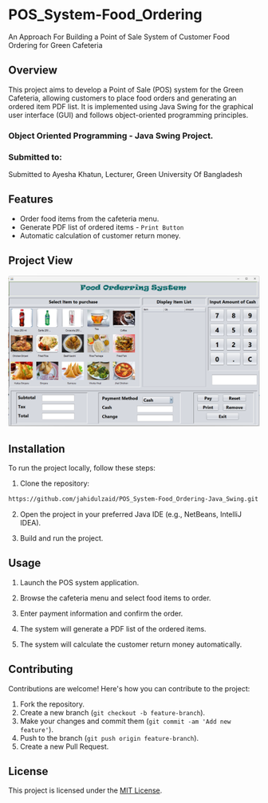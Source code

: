 
# POS_System-Food_Ordering

An Approach For Building a Point of Sale System of Customer Food Ordering for Green Cafeteria

## Overview

This project aims to develop a Point of Sale (POS) system for the Green Cafeteria, allowing customers to place food orders and generating an ordered item PDF list. It is implemented using Java Swing for the graphical user interface (GUI) and follows object-oriented programming principles.
### Object Oriented Programming - Java Swing Project. <br>
### Submitted to:
Submitted to Ayesha Khatun, Lecturer, Green University Of Bangladesh

## Features

- Order food items from the cafeteria menu.
- Generate PDF list of ordered items - `Print Button`
- Automatic calculation of customer return money.


## Project View

![POS System Project View](https://github.com/jahidulzaid/POS_System-Food_Ordering/blob/main/image/image.png)

## Installation

To run the project locally, follow these steps:

1. Clone the repository:

```bash
https://github.com/jahidulzaid/POS_System-Food_Ordering-Java_Swing.git
```

2. Open the project in your preferred Java IDE (e.g., NetBeans, IntelliJ IDEA).

3. Build and run the project.


## Usage

1. Launch the POS system application.

2. Browse the cafeteria menu and select food items to order.

3. Enter payment information and confirm the order.

4. The system will generate a PDF list of the ordered items.

5. The system will calculate the customer return money automatically.

## Contributing

Contributions are welcome! Here's how you can contribute to the project:

1. Fork the repository.
2. Create a new branch (`git checkout -b feature-branch`).
3. Make your changes and commit them (`git commit -am 'Add new feature'`).
4. Push to the branch (`git push origin feature-branch`).
5. Create a new Pull Request.

## License

This project is licensed under the [MIT License](LICENSE).
